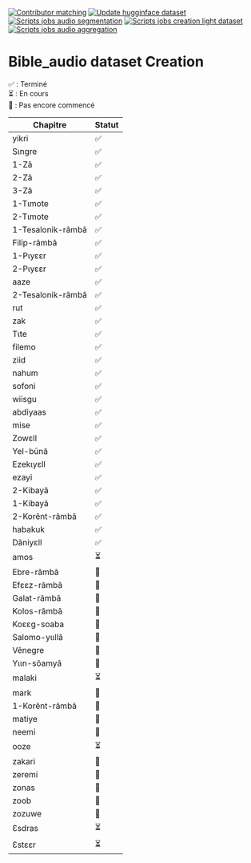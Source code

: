 [![Contributor matching](https://github.com/sawadogosalif/audio_processing_playground/actions/workflows/job_excel_contributor_dataset.yaml/badge.svg)](https://github.com/sawadogosalif/audio_processing_playground/actions/workflows/job_excel_contributor_dataset.yaml)
[![Update hugginface  dataset](https://github.com/sawadogosalif/audio_processing_playground/actions/workflows/job_update_dataset.yaml/badge.svg)](https://github.com/sawadogosalif/audio_processing_playground/actions/workflows/job_update_dataset.yaml)
[![Scripts jobs audio segmentation](https://github.com/sawadogosalif/audio_processing_playground/actions/workflows/job_verbatim_dataset.yaml/badge.svg)](https://github.com/sawadogosalif/audio_processing_playground/actions/workflows/job_verbatim_dataset.yaml)
[![Scripts jobs creation light dataset](https://github.com/sawadogosalif/audio_processing_playground/actions/workflows/job_convert_to_light_dataset.yaml/badge.svg)](https://github.com/sawadogosalif/audio_processing_playground/actions/workflows/job_convert_to_light_dataset.yaml)
[![Scripts jobs audio aggregation](https://github.com/sawadogosalif/audio_processing_playground/actions/workflows/job_verbatim_agg_dataset.yaml/badge.svg)](https://github.com/sawadogosalif/audio_processing_playground/actions/workflows/job_verbatim_agg_dataset.yaml)

#  Bible_audio dataset Creation

✅ : Terminé  
⏳ : En cours  
🔴 : Pas encore commencé  

| Chapitre              | Statut  |
|-----------------------|---------|
| yikri               | ✅       |
| Sɩngre              | ✅        |
| 1-Zã                 | ✅        |
| 2-Zã                 | ✅      |
| 3-Zã                 | ✅      |
| 1-Tɩmote             | ✅       |
| 2-Tɩmote             | ✅       |
| 1-Tesalonik-rãmbã    |   ✅    |
| Filip-rãmbã         | ✅      |
| 1-Pɩyɛɛr             | ✅     |
| 2-Pɩyɛɛr             | ✅      |
| aaze                | ✅      |
| 2-Tesalonik-rãmbã    | ✅    |
| rut                 | ✅      |
| zak                 | ✅      |
| Tɩte                | ✅      |
| filemo              |  ✅      |
| ziid                |  ✅      |
| nahum               |  ✅      |
| sofoni              | ✅      |
| wiisgu              | ✅      |
| abdiyaas            |  ✅      |
| mise                |✅     |
| Zowɛll              |  ✅    |
| Yel-bũnã            | ✅      |
| Ezekɩyɛll           | ✅      |
| ezayi               | ✅      |
| 2-Kibayã             | ✅     |
| 1-Kibayã             |  ✅           |
| 2-Korẽnt-rãmbã       | ✅      |
| habakuk             | ✅      |
| Dãniyɛll            | ✅     |
| amos                | ⏳        |
| Ebre-rãmbã           | 🔴      |
| Efɛɛz-rãmbã          | 🔴      |
| Galat-rãmbã         | 🔴      |
| Kolos-rãmbã         | 🔴      |
| Koɛɛg-soaba         | 🔴      |
| Salomo-yɩɩllã       | 🔴      |
| Vẽnegre             | 🔴      |
| Yɩɩn-sõamyã        | 🔴      |
| malaki              | ⏳        |
| mark                | 🔴      |
| 1-Korẽnt-rãmbã       | 🔴      |
| matiye              | 🔴      |
| neemi               | 🔴      |
| ooze                | ⏳        |
| zakari              | 🔴      |
| zeremi              | 🔴      |
| zonas               | 🔴      |
| zoob                | 🔴      |
| zozuwe              | 🔴      |
| Ɛsdras             | ⏳        |
| Ɛstɛɛr             | ⏳        |
